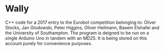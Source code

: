 # Wally
C++ code for a 2017 entry to the Eurobot competition belonging to: Oliver Stocks, Jan Glodowski, Peter Higgins, Oliver Heilmann, Basem Elshafei and the University of Southampton. The program is deigned to be run on a single Arduino Uno in tandem with an MD25. It is being stored on this account purely for convenience purposes.
